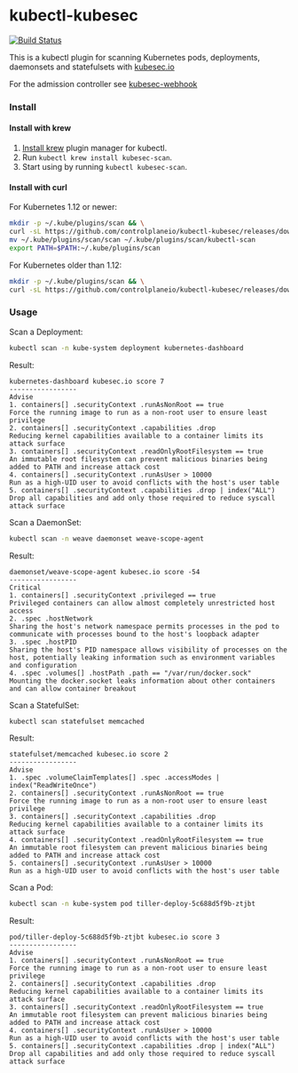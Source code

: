 # kubectl-kubesec

[![Build Status](https://travis-ci.org/controlplaneio/kubectl-kubesec.svg?branch=master)](https://travis-ci.org/controlplaneio/kubectl-kubesec)

This is a kubectl plugin for scanning Kubernetes pods, deployments, daemonsets and statefulsets with [kubesec.io](https://kubesec.io)

For the admission controller see [kubesec-webhook](https://github.com/controlplaneio/kubesec-webhook)

### Install

#### Install with krew

1. [Install krew](https://github.com/GoogleContainerTools/krew) plugin manager
   for kubectl.
2. Run `kubectl krew install kubesec-scan`.
3. Start using by running `kubectl kubesec-scan`.

#### Install with curl

For Kubernetes 1.12 or newer:

```bash
mkdir -p ~/.kube/plugins/scan && \
curl -sL https://github.com/controlplaneio/kubectl-kubesec/releases/download/1.0.0/kubectl-kubesec_1.0.0_`uname -s`_amd64.tar.gz | tar xzvf - -C ~/.kube/plugins/scan
mv ~/.kube/plugins/scan/scan ~/.kube/plugins/scan/kubectl-scan
export PATH=$PATH:~/.kube/plugins/scan
```

For Kubernetes older than 1.12:

```bash
mkdir -p ~/.kube/plugins/scan && \
curl -sL https://github.com/controlplaneio/kubectl-kubesec/releases/download/0.3.1/kubectl-kubesec_0.3.1_`uname -s`_amd64.tar.gz | tar xzvf - -C ~/.kube/plugins/scan
```

### Usage

Scan a Deployment:

```bash
kubectl scan -n kube-system deployment kubernetes-dashboard
```

Result:

```
kubernetes-dashboard kubesec.io score 7
-----------------
Advise
1. containers[] .securityContext .runAsNonRoot == true
Force the running image to run as a non-root user to ensure least privilege
2. containers[] .securityContext .capabilities .drop
Reducing kernel capabilities available to a container limits its attack surface
3. containers[] .securityContext .readOnlyRootFilesystem == true
An immutable root filesystem can prevent malicious binaries being added to PATH and increase attack cost
4. containers[] .securityContext .runAsUser > 10000
Run as a high-UID user to avoid conflicts with the host's user table
5. containers[] .securityContext .capabilities .drop | index("ALL")
Drop all capabilities and add only those required to reduce syscall attack surface
```

Scan a DaemonSet:

```bash
kubectl scan -n weave daemonset weave-scope-agent
```

Result:

```
daemonset/weave-scope-agent kubesec.io score -54
-----------------
Critical
1. containers[] .securityContext .privileged == true
Privileged containers can allow almost completely unrestricted host access
2. .spec .hostNetwork
Sharing the host's network namespace permits processes in the pod to communicate with processes bound to the host's loopback adapter
3. .spec .hostPID
Sharing the host's PID namespace allows visibility of processes on the host, potentially leaking information such as environment variables and configuration
4. .spec .volumes[] .hostPath .path == "/var/run/docker.sock"
Mounting the docker.socket leaks information about other containers and can allow container breakout
```

Scan a StatefulSet:

```bash
kubectl scan statefulset memcached
```

Result:

```
statefulset/memcached kubesec.io score 2
-----------------
Advise
1. .spec .volumeClaimTemplates[] .spec .accessModes | index("ReadWriteOnce")
2. containers[] .securityContext .runAsNonRoot == true
Force the running image to run as a non-root user to ensure least privilege
3. containers[] .securityContext .capabilities .drop
Reducing kernel capabilities available to a container limits its attack surface
4. containers[] .securityContext .readOnlyRootFilesystem == true
An immutable root filesystem can prevent malicious binaries being added to PATH and increase attack cost
5. containers[] .securityContext .runAsUser > 10000
Run as a high-UID user to avoid conflicts with the host's user table
```

Scan a Pod:

```bash
kubectl scan -n kube-system pod tiller-deploy-5c688d5f9b-ztjbt
```

Result:

```
pod/tiller-deploy-5c688d5f9b-ztjbt kubesec.io score 3
-----------------
Advise
1. containers[] .securityContext .runAsNonRoot == true
Force the running image to run as a non-root user to ensure least privilege
2. containers[] .securityContext .capabilities .drop
Reducing kernel capabilities available to a container limits its attack surface
3. containers[] .securityContext .readOnlyRootFilesystem == true
An immutable root filesystem can prevent malicious binaries being added to PATH and increase attack cost
4. containers[] .securityContext .runAsUser > 10000
Run as a high-UID user to avoid conflicts with the host's user table
5. containers[] .securityContext .capabilities .drop | index("ALL")
Drop all capabilities and add only those required to reduce syscall attack surface
```
